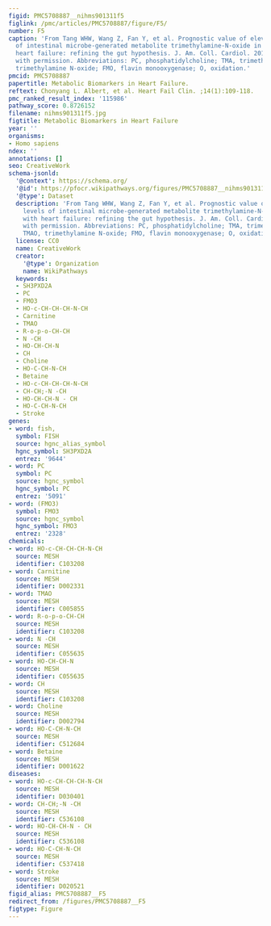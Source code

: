 ```yaml
---
figid: PMC5708887__nihms901311f5
figlink: /pmc/articles/PMC5708887/figure/F5/
number: F5
caption: 'From Tang WHW, Wang Z, Fan Y, et al. Prognostic value of elevated levels
  of intestinal microbe-generated metabolite trimethylamine-N-oxide in patients with
  heart failure: refining the gut hypothesis. J. Am. Coll. Cardiol. 2014;64:1908–14;
  with permission. Abbreviations: PC, phosphatidylcholine; TMA, trimethylamine; TMAO,
  trimethylamine N-oxide; FMO, flavin monooxygenase; O, oxidation.'
pmcid: PMC5708887
papertitle: Metabolic Biomarkers in Heart Failure.
reftext: Chonyang L. Albert, et al. Heart Fail Clin. ;14(1):109-118.
pmc_ranked_result_index: '115986'
pathway_score: 0.8726152
filename: nihms901311f5.jpg
figtitle: Metabolic Biomarkers in Heart Failure
year: ''
organisms:
- Homo sapiens
ndex: ''
annotations: []
seo: CreativeWork
schema-jsonld:
  '@context': https://schema.org/
  '@id': https://pfocr.wikipathways.org/figures/PMC5708887__nihms901311f5.html
  '@type': Dataset
  description: 'From Tang WHW, Wang Z, Fan Y, et al. Prognostic value of elevated
    levels of intestinal microbe-generated metabolite trimethylamine-N-oxide in patients
    with heart failure: refining the gut hypothesis. J. Am. Coll. Cardiol. 2014;64:1908–14;
    with permission. Abbreviations: PC, phosphatidylcholine; TMA, trimethylamine;
    TMAO, trimethylamine N-oxide; FMO, flavin monooxygenase; O, oxidation.'
  license: CC0
  name: CreativeWork
  creator:
    '@type': Organization
    name: WikiPathways
  keywords:
  - SH3PXD2A
  - PC
  - FMO3
  - HO-c-CH-CH-CH-N-CH
  - Carnitine
  - TMAO
  - R-o-p-o-CH-CH
  - N -CH
  - HO-CH-CH-N
  - CH
  - Choline
  - HO-C-CH-N-CH
  - Betaine
  - HO-c-CH-CH-CH-N-CH
  - CH-CH;-N -CH
  - HO-CH-CH-N - CH
  - HO-C-CH-N-CH
  - Stroke
genes:
- word: fish,
  symbol: FISH
  source: hgnc_alias_symbol
  hgnc_symbol: SH3PXD2A
  entrez: '9644'
- word: PC
  symbol: PC
  source: hgnc_symbol
  hgnc_symbol: PC
  entrez: '5091'
- word: (FMO3)
  symbol: FMO3
  source: hgnc_symbol
  hgnc_symbol: FMO3
  entrez: '2328'
chemicals:
- word: HO-c-CH-CH-CH-N-CH
  source: MESH
  identifier: C103208
- word: Carnitine
  source: MESH
  identifier: D002331
- word: TMAO
  source: MESH
  identifier: C005855
- word: R-o-p-o-CH-CH
  source: MESH
  identifier: C103208
- word: N -CH
  source: MESH
  identifier: C055635
- word: HO-CH-CH-N
  source: MESH
  identifier: C055635
- word: CH
  source: MESH
  identifier: C103208
- word: Choline
  source: MESH
  identifier: D002794
- word: HO-C-CH-N-CH
  source: MESH
  identifier: C512684
- word: Betaine
  source: MESH
  identifier: D001622
diseases:
- word: HO-c-CH-CH-CH-N-CH
  source: MESH
  identifier: D030401
- word: CH-CH;-N -CH
  source: MESH
  identifier: C536108
- word: HO-CH-CH-N - CH
  source: MESH
  identifier: C536108
- word: HO-C-CH-N-CH
  source: MESH
  identifier: C537418
- word: Stroke
  source: MESH
  identifier: D020521
figid_alias: PMC5708887__F5
redirect_from: /figures/PMC5708887__F5
figtype: Figure
---
```

